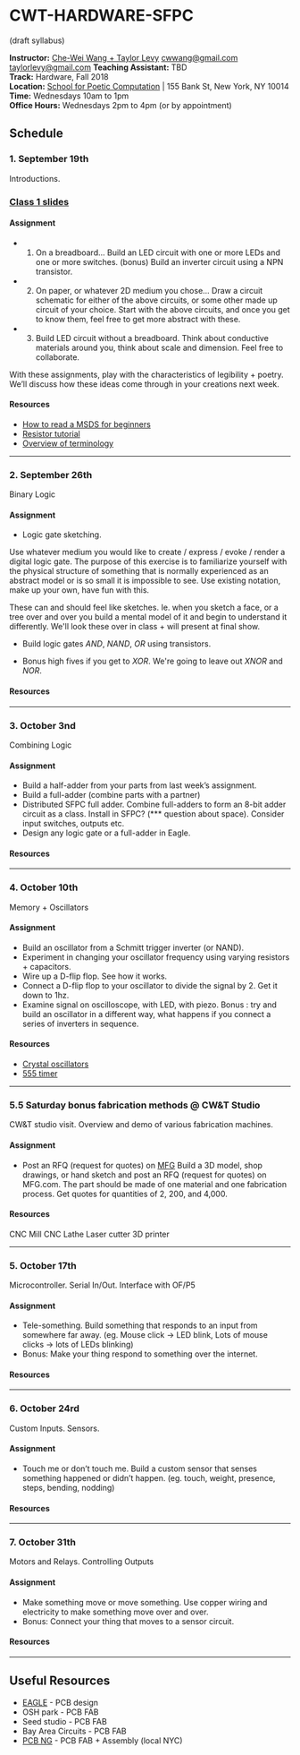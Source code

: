# CWT-HARDWARE-SFPC

(draft syllabus)

**Instructor:** 
[Che-Wei Wang + Taylor Levy](http://cwandt.com)
[cwwang@gmail.com](mailto:cwwang@gmail.com)
[taylorlevy@gmail.com](mailto:taylorlevy@gmail.com) 
**Teaching Assistant:** TBD  
**Track:** Hardware, Fall 2018  
**Location:** [School for Poetic Computation](http://sfpc.io/) | 155 Bank St, New York, NY 10014  
**Time:** Wednesdays 10am to 1pm  
**Office Hours:** Wednesdays 2pm to 4pm (or by appointment)

## Schedule

### 1. September 19th

Introductions.

### [Class 1 slides](https://docs.google.com/presentation/d/1Vjq1v9MGcEwVB2BVkHopdZWDF1wGGHCHRQtEgiSBVS0/edit?usp=sharing)

#### Assignment  
* 1. On a breadboard...
Build an LED circuit with one or more LEDs and one or more switches.
(bonus) Build an inverter circuit using a NPN transistor.

* 2. On paper, or whatever 2D medium you chose...
Draw a circuit schematic for either of the above circuits, or some other made up circuit of your choice. Start with the above circuits, and once you get to know them, feel free to get more abstract with these.

* 3. Build LED circuit without a breadboard.
Think about conductive materials around you, think about scale and dimension. Feel free to collaborate.

With these assignments, play with the characteristics of legibility + poetry. We’ll discuss how these ideas come through in your creations next week.


#### Resources
* [How to read a MSDS for beginners](https://justinlavallee.pages.cba.mit.edu/tutorials/how-to-read-SDS/index.html)
* [Resistor tutorial](https://learn.sparkfun.com/tutorials/resistors)
* [Overview of terminology](http://academy.cba.mit.edu/classes/electronics_design/index.html)

---

### 2. September 26th

Binary Logic

#### Assignment 

* Logic gate sketching.

Use whatever medium you would like to create / express / evoke / render a digital logic gate. The purpose of this exercise is to familiarize yourself with the physical structure of something that is normally experienced as an abstract model or is so small it is impossible to see. Use existing notation, make up your own, have fun with this.

These can and should feel like sketches. Ie. when you  sketch a face, or a tree over and over you build a mental model of it and begin to understand it differently. We'll look these over in class + will present at final show.

* Build logic gates *AND*, *NAND*, *OR* using transistors.

* Bonus high fives if you get to *XOR*. We're going to leave out *XNOR* and *NOR*.


#### Resources  


---

### 3. October 3nd

Combining Logic

#### Assignment 

* Build a half-adder from your parts from last week’s assignment.
* Build a full-adder (combine parts with a partner)
* Distributed SFPC full adder. Combine full-adders to form an 8-bit adder circuit as a class. Install in SFPC? (*** question about space). Consider input switches, outputs etc.
* Design any logic gate or a full-adder in Eagle.


#### Resources  


---

### 4. October 10th

Memory + Oscillators

#### Assignment 

* Build an oscillator from a Schmitt trigger inverter (or NAND).
* Experiment in changing your oscillator frequency using varying resistors + capacitors.
* Wire up a D-flip flop. See how it works.
* Connect a D-flip flop to your oscillator to divide the signal by 2. Get it down to 1hz.
* Examine signal on oscilloscope, with LED, with piezo.
Bonus : try and build an oscillator in a different way, what happens if you connect a series of inverters in sequence.


#### Resources  

* [Crystal oscillators](https://www.electronics-tutorials.ws/oscillator/crystal.html)
* [555 timer](https://en.wikipedia.org/wiki/555_timer_IC)

---

### 5.5 Saturday bonus fabrication methods @ CW&T Studio

CW&T studio visit. Overview and demo of various fabrication machines.

#### Assignment 
* Post an RFQ (request for quotes) on [MFG](mfg.com)
Build a 3D model, shop drawings, or hand sketch and post an RFQ (request for quotes) on MFG.com. The part should be made of one material and one fabrication process. Get quotes for quantities of 2, 200, and 4,000.

#### Resources  
CNC Mill
CNC Lathe
Laser cutter
3D printer

---

### 5. October 17th

Microcontroller. Serial In/Out. Interface with OF/P5

#### Assignment 

* Tele-something. Build something that responds to an input from somewhere far away. (eg. Mouse click -> LED blink, Lots of mouse clicks -> lots of LEDs blinking)  
* Bonus: Make your thing respond to something over the internet.


#### Resources  


---

### 6. October 24rd

Custom Inputs. Sensors.

#### Assignment 

* Touch me or don’t touch me. Build a custom sensor that senses something happened or didn’t happen.  (eg. touch, weight, presence, steps, bending, nodding)

#### Resources  


---

### 7. October 31th

Motors and Relays. Controlling Outputs

#### Assignment 

* Make something move or move something. Use copper wiring and electricity to make something move over and over. 
* Bonus: Connect your thing that moves to a sensor circuit.

#### Resources  

---


## Useful Resources
* [EAGLE](https://www.autodesk.com/products/eagle/overview) - PCB design
* OSH park - PCB FAB
* Seed studio - PCB FAB
* Bay Area Circuits - PCB FAB
* [PCB NG](https://www.pcb.ng/) - PCB FAB + Assembly (local NYC)



